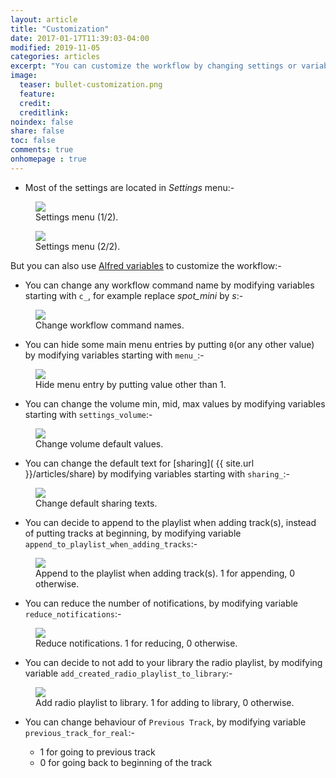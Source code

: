 ```yaml
---
layout: article
title: "Customization"
date: 2017-01-17T11:39:03-04:00
modified: 2019-11-05
categories: articles
excerpt: "You can customize the workflow by changing settings or variables..."
image:
  teaser: bullet-customization.png
  feature:
  credit:
  creditlink:
noindex: false
share: false
toc: false
comments: true
onhomepage : true
---
```


* Most of the settings are located in *Settings* menu:-

<figure>
	<img src="{{ site.url }}/images/customization1.jpg">
  <figcaption>Settings menu (1/2).</figcaption>
</figure>

<figure>
	<img src="{{ site.url }}/images/customization2.jpg">
  <figcaption>Settings menu (2/2).</figcaption>
</figure>

But you can also use [Alfred variables](https://www.alfredapp.com/help/workflows/advanced/variables/) to customize the workflow:-

* You can change any workflow command name by modifying variables starting with `c_`, for example replace *spot_mini* by *s*:-

<figure>
	<img src="{{ site.url }}/images/customization3.jpg">
	<figcaption>Change workflow command names.</figcaption>
</figure>

* You can hide some main menu entries by putting `0`(or any other value) by modifying variables starting with `menu_`:-

<figure>
	<img src="{{ site.url }}/images/customization4.jpg">
	<figcaption>Hide menu entry by putting value other than 1.</figcaption>
</figure>

* You can change the volume min, mid, max values by modifying variables starting with `settings_volume`:-

<figure>
	<img src="{{ site.url }}/images/customization5.jpg">
	<figcaption>Change volume default values.</figcaption>
</figure>

* You can change the default text for [sharing]( {{ site.url }}/articles/share) by modifying variables starting with `sharing_`:-

<figure>
	<img src="{{ site.url }}/images/customization6.jpg">
	<figcaption>Change default sharing texts.</figcaption>
</figure>

* You can decide to append to the playlist when adding track(s), instead of putting tracks at beginning, by modifying variable `append_to_playlist_when_adding_tracks`:-

<figure>
	<img src="{{ site.url }}/images/customization7.jpg">
	<figcaption>Append to the playlist when adding track(s). 1 for appending, 0 otherwise.</figcaption>
</figure>

* You can reduce the number of notifications, by modifying variable `reduce_notifications`:-

<figure>
	<img src="{{ site.url }}/images/customization8.jpg">
	<figcaption>Reduce notifications. 1 for reducing, 0 otherwise.</figcaption>
</figure>

* You can decide to not add to your library the radio playlist, by modifying variable `add_created_radio_playlist_to_library`:-

<figure>
	<img src="{{ site.url }}/images/customization9.jpg">
	<figcaption>Add radio playlist to library. 1 for adding to library, 0 otherwise.</figcaption>
</figure>

* You can change behaviour of `Previous Track`, by modifying variable `previous_track_for_real`:-

  * 1 for going to previous track
  * 0 for going back to beginning of the track